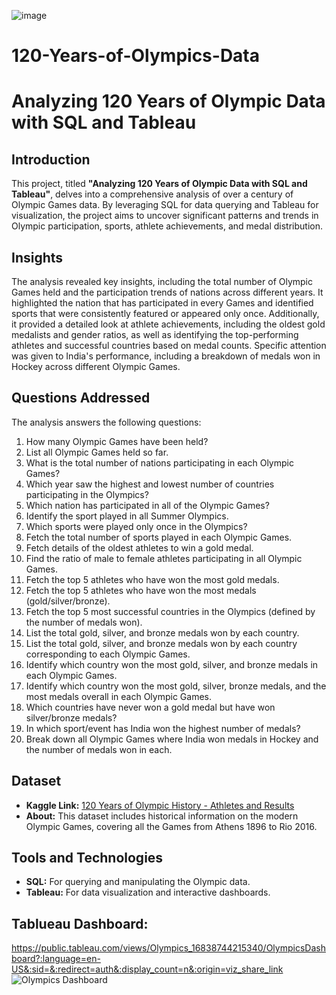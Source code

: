 ![image](https://github.com/user-attachments/assets/fed020e3-2cdc-4c2a-b4dc-823667e1afb0)


# 120-Years-of-Olympics-Data
# Analyzing 120 Years of Olympic Data with SQL and Tableau

## Introduction

This project, titled **"Analyzing 120 Years of Olympic Data with SQL and Tableau"**, delves into a comprehensive analysis of over a century of Olympic Games data. By leveraging SQL for data querying and Tableau for visualization, the project aims to uncover significant patterns and trends in Olympic participation, sports, athlete achievements, and medal distribution.

## Insights

The analysis revealed key insights, including the total number of Olympic Games held and the participation trends of nations across different years. It highlighted the nation that has participated in every Games and identified sports that were consistently featured or appeared only once. Additionally, it provided a detailed look at athlete achievements, including the oldest gold medalists and gender ratios, as well as identifying the top-performing athletes and successful countries based on medal counts. Specific attention was given to India's performance, including a breakdown of medals won in Hockey across different Olympic Games.

## Questions Addressed

The analysis answers the following questions:

1. How many Olympic Games have been held?
2. List all Olympic Games held so far.
3. What is the total number of nations participating in each Olympic Games?
4. Which year saw the highest and lowest number of countries participating in the Olympics?
5. Which nation has participated in all of the Olympic Games?
6. Identify the sport played in all Summer Olympics.
7. Which sports were played only once in the Olympics?
8. Fetch the total number of sports played in each Olympic Games.
9. Fetch details of the oldest athletes to win a gold medal.
10. Find the ratio of male to female athletes participating in all Olympic Games.
11. Fetch the top 5 athletes who have won the most gold medals.
12. Fetch the top 5 athletes who have won the most medals (gold/silver/bronze).
13. Fetch the top 5 most successful countries in the Olympics (defined by the number of medals won).
14. List the total gold, silver, and bronze medals won by each country.
15. List the total gold, silver, and bronze medals won by each country corresponding to each Olympic Games.
16. Identify which country won the most gold, silver, and bronze medals in each Olympic Games.
17. Identify which country won the most gold, silver, bronze medals, and the most medals overall in each Olympic Games.
18. Which countries have never won a gold medal but have won silver/bronze medals?
19. In which sport/event has India won the highest number of medals?
20. Break down all Olympic Games where India won medals in Hockey and the number of medals won in each.

## Dataset

- **Kaggle Link:** [120 Years of Olympic History - Athletes and Results](https://www.kaggle.com/datasets/heesoo37/120-years-of-olympic-history-athletes-and-results)
- **About:** This dataset includes historical information on the modern Olympic Games, covering all the Games from Athens 1896 to Rio 2016.

## Tools and Technologies

- **SQL:** For querying and manipulating the Olympic data.
- **Tableau:** For data visualization and interactive dashboards.

## Tablueau Dashboard: 
https://public.tableau.com/views/Olympics_16838744215340/OlympicsDashboard?:language=en-US&:sid=&:redirect=auth&:display_count=n&:origin=viz_share_link
![Olympics Dashboard](https://github.com/user-attachments/assets/d014d20a-dbe2-4a9b-a114-db2b1f55cf18)
